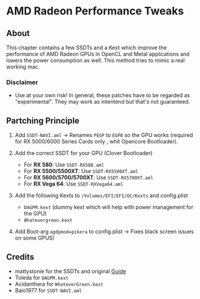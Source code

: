 # AMD Radeon Performance Tweaks
## About
This chapter contains a few SSDTs and a Kext which improve the performance of AMD Radeon GPUs in OpenCL and Metal applications and lowers the power consumption as well. This method tries to mimic a real working mac.

### Disclaimer
- Use at your own risk! In general, these patches have to be regarded as "experimental". They may work as intentend but that's not guaranteed. 

## Partching Principle

1. Add `SSDT-NAVI.aml` &rarr; Renames `PEGP` to `EGP0` so the GPU works (required for RX 5000/6000 Series Cards only , whit Opencore Bootloader).

2. Add the correct SSDT for your GPU (Clover Bootloader)

	- For **RX 580**: Use `SSDT-RX580.aml`
	- For **RX 5500/5500XT**: Use `SSDT-RX5500XT.aml` 
	- For **RX 5600/5700/5700XT**: Use `SSDT-RX5700XT.aml`
	- For **RX Vega 64**: Use `SSDT-RXVega64.aml`
	
3. Add the following Kexts to `/Volumes/EFI/EFI/OC/Kexts` and config.plist

	- `DAGPM.kext` (dummy kext which will help with power management for the GPU)
	- `Whatevergreen.kext`

4. Add Boot-arg `agdpmod=pikera` to config.plist &rarr; Fixes black screen issues on some GPUS)

## Credits
- mattystonie for the SSDTs and original [Guide](https://www.tonymacx86.com/threads/amd-radeon-performance-enhanced-ssdt.296555/)
- Toleda for `DAGPM.kext`
- Acidanthera for `WhateverGreen.kext`
- Baio1977 for `SSDT-NAVI.aml`
 
